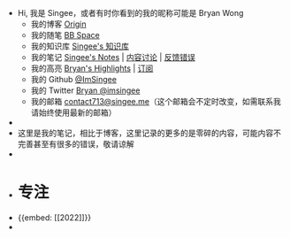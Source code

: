 - Hi, 我是 Singee，或者有时你看到的我的昵称可能是 Bryan Wong
	- 我的博客 [Origin](https://blog.singee.me)
	- 我的随笔 [BB Space](https://t.singee.me/)
	- 我的知识库 [Singee's 知识库](https://base.singee.me)
	- 我的笔记 [Singee's Notes](https://notes.singee.me) | [内容讨论](https://github.com/ImSingee/Notes/discussions) | [反馈错误](https://github.com/ImSingee/Notes/issues/new)
	- 我的高亮 [Bryan's Highlights](https://highlights.singee.me) | [订阅](https://readwise.io/@singee)
	- 我的 Github [@ImSingee](https://github.com/ImSingee)
	- 我的 Twitter [Bryan @imsingee](https://twitter.com/imsingee)
	- 我的邮箱 [contact713@singee.me](mailto:contact713@singee.me)（这个邮箱会不定时改变，如需联系我请始终使用最新的邮箱）
-
- 这里是我的笔记，相比于博客，这里记录的更多的是零碎的内容，可能内容不完善甚至有很多的错误，敬请谅解
-
- # 专注
- {{embed: [[2022]]}}
-
